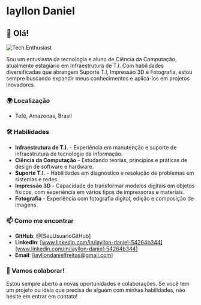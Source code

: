 # Iayllon Daniel

## 👋 Olá!
![Tech Enthusiast](https://media.giphy.com/media/v1.Y2lkPTc5MGI3NjExYWllbnh6eTMyNW5qMW52Z3FicTZ2bDcweWw2ZXE4N2N1Nm9vcm4yYyZlcD12MV9naWZzX3NlYXJjaCZjdD1n/RFIfubTMf06wH1LuUo/giphy.gif) <!-- Substitua "link-para-o-seu-gif-aqui" pelo URL do GIF que deseja usar -->

Sou um entusiasta da tecnologia e aluno de Ciência da Computação, atualmente estagiário em Infraestrutura de T.I. Com habilidades diversificadas que abrangem Suporte T.I, Impressão 3D e Fotografia, estou sempre buscando expandir meus conhecimentos e aplicá-los em projetos inovadores.

### 🌍 Localização
- Tefé, Amazonas, Brasil

### 🛠️ Habilidades

- **Infraestrutura de T.I.** - Experiência em manutenção e suporte de infraestrutura de tecnologia da informação.
- **Ciência da Computação** - Estudando teorias, princípios e práticas de design de software e hardware.
- **Suporte T.I.** - Habilidades em diagnóstico e resolução de problemas em sistemas e redes.
- **Impressão 3D** - Capacidade de transformar modelos digitais em objetos físicos, com experiência em vários tipos de impressoras e materiais.
- **Fotografia** - Experiência com fotografia digital, edição e composição de imagens.

### 📫 Como me encontrar

- **GitHub**: @[SeuUsuarioGitHub]
- **LinkedIn**: [www.linkedin.com/in/iayllon-daniel-54264b344](www.linkedin.com/in/iayllon-daniel-54264b344)
- **Email**: [iayllondanielfreitas@gmail.com]

### 🤝 Vamos colaborar!

Estou sempre aberto a novas oportunidades e colaborações. Se você tem um projeto ou ideia que precisa de alguém com minhas habilidades, não hesite em entrar em contato!



<!--
**iayllondanielfreitas/iayllondanielfreitas** is a ✨ _special_ ✨ repository because its `README.md` (this file) appears on your GitHub profile.

Here are some ideas to get you started:

- 🔭 I’m currently working on ...
- 🌱 I’m currently learning ...
- 👯 I’m looking to collaborate on ...
- 🤔 I’m looking for help with ...
- 💬 Ask me about ...
- 📫 How to reach me: ...
- 😄 Pronouns: ...
- ⚡ Fun fact: ...
-->
